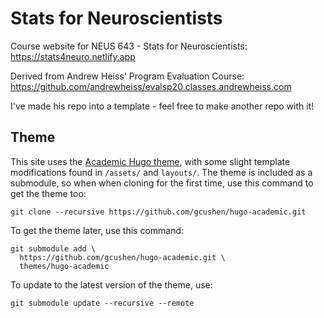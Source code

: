 # Stats for Neuroscientists

Course website for NEUS 643 - Stats for Neuroscientists: https://stats4neuro.netlify.app

Derived from Andrew Heiss' Program Evaluation Course: https://github.com/andrewheiss/evalsp20.classes.andrewheiss.com

I've made his repo into a template - feel free to make another repo with it!

## Theme

This site uses the [Academic Hugo theme](https://sourcethemes.com/academic/), with some slight template modifications found in `/assets/` and `layouts/`. The theme is included as a submodule, so when when cloning for the first time, use this command to get the theme too:

    git clone --recursive https://github.com/gcushen/hugo-academic.git

To get the theme later, use this command:

    git submodule add \
      https://github.com/gcushen/hugo-academic.git \
      themes/hugo-academic

To update to the latest version of the theme, use:

    git submodule update --recursive --remote
